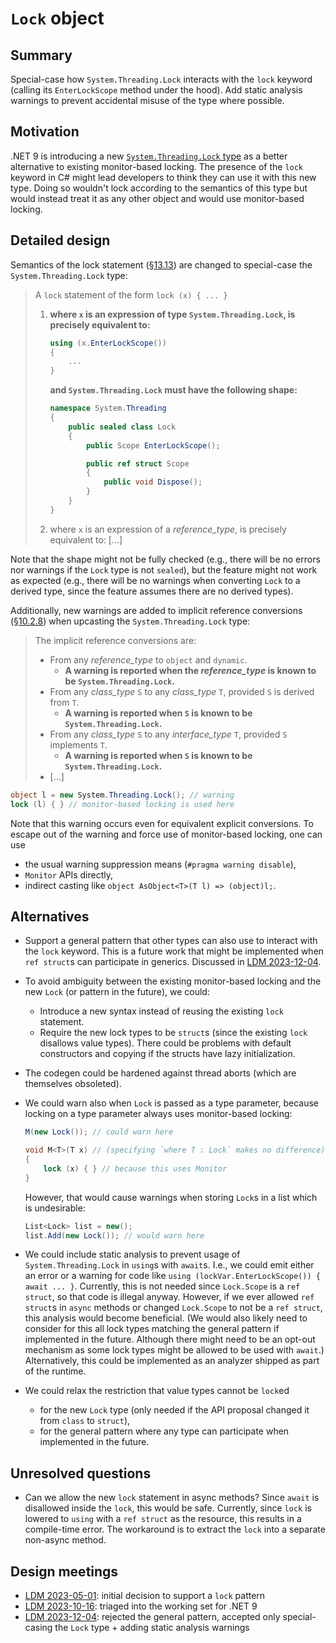 # `Lock` object

## Summary
[summary]: #summary

Special-case how `System.Threading.Lock` interacts with the `lock` keyword (calling its `EnterLockScope` method under the hood).
Add static analysis warnings to prevent accidental misuse of the type where possible.

## Motivation
[motivation]: #motivation

.NET 9 is introducing a new [`System.Threading.Lock` type](https://github.com/dotnet/runtime/issues/34812)
as a better alternative to existing monitor-based locking.
The presence of the `lock` keyword in C# might lead developers to think they can use it with this new type.
Doing so wouldn't lock according to the semantics of this type but would instead treat it as any other object and would use monitor-based locking.

## Detailed design
[design]: #detailed-design

Semantics of the lock statement ([§13.13](https://github.com/dotnet/csharpstandard/blob/9af5bdaa7af535f34fbb7923e5406e01db8489f7/standard/statements.md#1313-the-lock-statement))
are changed to special-case the `System.Threading.Lock` type:

> A `lock` statement of the form `lock (x) { ... }`
>
> 1. **where `x` is an expression of type `System.Threading.Lock`, is precisely equivalent to:**
>    ```cs
>    using (x.EnterLockScope())
>    {
>        ...
>    }
>    ```
>    **and `System.Threading.Lock` must have the following shape:**
>    ```cs
>    namespace System.Threading
>    {
>        public sealed class Lock
>        {
>            public Scope EnterLockScope();
>    
>            public ref struct Scope
>            {
>                public void Dispose();
>            }
>        }
>    }
>    ```
> 2. where `x` is an expression of a *reference_type*, is precisely equivalent to: [...]

Note that the shape might not be fully checked (e.g., there will be no errors nor warnings if the `Lock` type is not `sealed`),
but the feature might not work as expected (e.g., there will be no warnings when converting `Lock` to a derived type,
since the feature assumes there are no derived types).

Additionally, new warnings are added to implicit reference conversions ([§10.2.8](https://github.com/dotnet/csharpstandard/blob/9af5bdaa7af535f34fbb7923e5406e01db8489f7/standard/conversions.md#1028-implicit-reference-conversions))
when upcasting the `System.Threading.Lock` type:

> The implicit reference conversions are:
>
> - From any *reference_type* to `object` and `dynamic`.
>   - **A warning is reported when the *reference_type* is known to be `System.Threading.Lock`.**
> - From any *class_type* `S` to any *class_type* `T`, provided `S` is derived from `T`.
>   - **A warning is reported when `S` is known to be `System.Threading.Lock`.**
> - From any *class_type* `S` to any *interface_type* `T`, provided `S` implements `T`.
>   - **A warning is reported when `S` is known to be `System.Threading.Lock`.**
> - [...]

```cs
object l = new System.Threading.Lock(); // warning
lock (l) { } // monitor-based locking is used here
```

Note that this warning occurs even for equivalent explicit conversions.
To escape out of the warning and force use of monitor-based locking, one can use
- the usual warning suppression means (`#pragma warning disable`),
- `Monitor` APIs directly,
- indirect casting like `object AsObject<T>(T l) => (object)l;`.

## Alternatives
[alternatives]: #alternatives

- Support a general pattern that other types can also use to interact with the `lock` keyword.
  This is a future work that might be implemented when `ref struct`s can participate in generics.
  Discussed in [LDM 2023-12-04](https://github.com/dotnet/csharplang/blob/main/meetings/2023/LDM-2023-12-04.md#lock-statement-pattern).

- To avoid ambiguity between the existing monitor-based locking and the new `Lock` (or pattern in the future), we could:
  - Introduce a new syntax instead of reusing the existing `lock` statement.
  - Require the new lock types to be `struct`s (since the existing `lock` disallows value types).
    There could be problems with default constructors and copying if the structs have lazy initialization.

- The codegen could be hardened against thread aborts (which are themselves obsoleted).

- We could warn also when `Lock` is passed as a type parameter, because locking on a type parameter always uses monitor-based locking:

  ```cs
  M(new Lock()); // could warn here

  void M<T>(T x) // (specifying `where T : Lock` makes no difference)
  {
      lock (x) { } // because this uses Monitor
  }
  ```

  However, that would cause warnings when storing `Lock`s in a list which is undesirable:

  ```cs
  List<Lock> list = new();
  list.Add(new Lock()); // would warn here
  ```

- We could include static analysis to prevent usage of `System.Threading.Lock` in `using`s with `await`s.
  I.e., we could emit either an error or a warning for code like `using (lockVar.EnterLockScope()) { await ... }`.
  Currently, this is not needed since `Lock.Scope` is a `ref struct`, so that code is illegal anyway.
  However, if we ever allowed `ref struct`s in `async` methods or changed `Lock.Scope` to not be a `ref struct`, this analysis would become beneficial.
  (We would also likely need to consider for this all lock types matching the general pattern if implemented in the future.
  Although there might need to be an opt-out mechanism as some lock types might be allowed to be used with `await`.)
  Alternatively, this could be implemented as an analyzer shipped as part of the runtime.

- We could relax the restriction that value types cannot be `lock`ed
  - for the new `Lock` type (only needed if the API proposal changed it from `class` to `struct`),
  - for the general pattern where any type can participate when implemented in the future.

## Unresolved questions
[unresolved]: #unresolved-questions

- Can we allow the new `lock` statement in async methods?
  Since `await` is disallowed inside the `lock`, this would be safe.
  Currently, since `lock` is lowered to `using` with a `ref struct` as the resource, this results in a compile-time error.
  The workaround is to extract the `lock` into a separate non-async method.

## Design meetings

- [LDM 2023-05-01](https://github.com/dotnet/csharplang/blob/main/meetings/2023/LDM-2023-05-01.md#lock-statement-improvements): initial decision to support a `lock` pattern
- [LDM 2023-10-16](https://github.com/dotnet/csharplang/blob/main/meetings/2023/LDM-2023-10-16.md#lock-statement-pattern): triaged into the working set for .NET 9
- [LDM 2023-12-04](https://github.com/dotnet/csharplang/blob/main/meetings/2023/LDM-2023-12-04.md#lock-statement-pattern): rejected the general pattern, accepted only special-casing the `Lock` type + adding static analysis warnings
